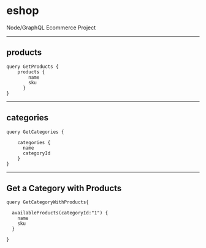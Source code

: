 # eshop
Node/GraphQL Ecommerce Project

----
## products
```
query GetProducts {
  	products {
        name
        sku
      }     
}
```

----
## categories
```
query GetCategories {

  	categories {
      name
      categoryId
    }  
}
```

----
## Get a Category with Products
```
query GetCategoryWithProducts{
  
  availableProducts(categoryId:"1") {
    name
    sku
  }
  
}
```